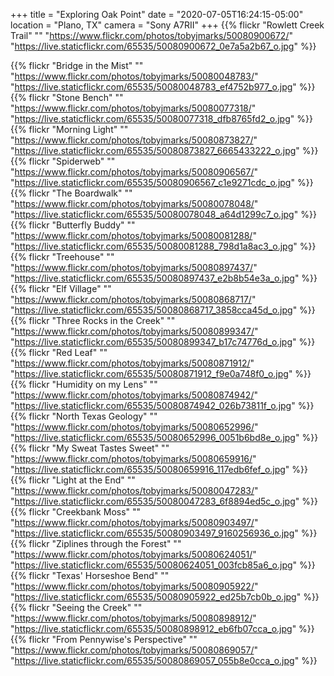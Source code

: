+++
title = "Exploring Oak Point"
date = "2020-07-05T16:24:15-05:00"
location = "Plano, TX"
camera = "Sony A7RII"
+++
{{% flickr "Rowlett Creek Trail"
           ""
           "https://www.flickr.com/photos/tobyjmarks/50080900672/"
           "https://live.staticflickr.com/65535/50080900672_0e7a5a2b67_o.jpg" %}}
<!--more-->

{{% flickr "Bridge in the Mist"
           ""
           "https://www.flickr.com/photos/tobyjmarks/50080048783/"
           "https://live.staticflickr.com/65535/50080048783_ef4752b977_o.jpg" %}}
{{% flickr "Stone Bench"
           ""
           "https://www.flickr.com/photos/tobyjmarks/50080077318/"
           "https://live.staticflickr.com/65535/50080077318_dfb8765fd2_o.jpg" %}}
{{% flickr "Morning Light"
           ""
           "https://www.flickr.com/photos/tobyjmarks/50080873827/"
           "https://live.staticflickr.com/65535/50080873827_6665433222_o.jpg" %}}
{{% flickr "Spiderweb"
           ""
           "https://www.flickr.com/photos/tobyjmarks/50080906567/"
           "https://live.staticflickr.com/65535/50080906567_c1e9271cdc_o.jpg" %}}
{{% flickr "The Boardwalk"
           ""
           "https://www.flickr.com/photos/tobyjmarks/50080078048/"
           "https://live.staticflickr.com/65535/50080078048_a64d1299c7_o.jpg" %}}
{{% flickr "Butterfly Buddy"
           ""
           "https://www.flickr.com/photos/tobyjmarks/50080081288/"
           "https://live.staticflickr.com/65535/50080081288_798d1a8ac3_o.jpg" %}}
{{% flickr "Treehouse"
           ""
           "https://www.flickr.com/photos/tobyjmarks/50080897437/"
           "https://live.staticflickr.com/65535/50080897437_e2b8b54e3a_o.jpg" %}}
{{% flickr "Elf Village"
           ""
           "https://www.flickr.com/photos/tobyjmarks/50080868717/"
           "https://live.staticflickr.com/65535/50080868717_3858cca45d_o.jpg" %}}
{{% flickr "Three Rocks in the Creek"
           ""
           "https://www.flickr.com/photos/tobyjmarks/50080899347/"
           "https://live.staticflickr.com/65535/50080899347_b17c74776d_o.jpg" %}}
{{% flickr "Red Leaf"
           ""
           "https://www.flickr.com/photos/tobyjmarks/50080871912/"
           "https://live.staticflickr.com/65535/50080871912_f9e0a748f0_o.jpg" %}}
{{% flickr "Humidity on my Lens"
           ""
           "https://www.flickr.com/photos/tobyjmarks/50080874942/"
           "https://live.staticflickr.com/65535/50080874942_026b73811f_o.jpg" %}}
{{% flickr "North Texas Geology"
           ""
           "https://www.flickr.com/photos/tobyjmarks/50080652996/"
           "https://live.staticflickr.com/65535/50080652996_0051b6bd8e_o.jpg" %}}
{{% flickr "My Sweat Tastes Sweet"
           ""
           "https://www.flickr.com/photos/tobyjmarks/50080659916/"
           "https://live.staticflickr.com/65535/50080659916_117edb6fef_o.jpg" %}}
{{% flickr "Light at the End"
           ""
           "https://www.flickr.com/photos/tobyjmarks/50080047283/"
           "https://live.staticflickr.com/65535/50080047283_6f8894ed5c_o.jpg" %}}
{{% flickr "Creekbank Moss"
           ""
           "https://www.flickr.com/photos/tobyjmarks/50080903497/"
           "https://live.staticflickr.com/65535/50080903497_9160256936_o.jpg" %}}
{{% flickr "Ziplines through the Forest"
           ""
           "https://www.flickr.com/photos/tobyjmarks/50080624051/"
           "https://live.staticflickr.com/65535/50080624051_003fcb85a6_o.jpg" %}}
{{% flickr "Texas' Horseshoe Bend"
           ""
           "https://www.flickr.com/photos/tobyjmarks/50080905922/"
           "https://live.staticflickr.com/65535/50080905922_ed25b7cb0b_o.jpg" %}}
{{% flickr "Seeing the Creek"
           ""
           "https://www.flickr.com/photos/tobyjmarks/50080898912/"
           "https://live.staticflickr.com/65535/50080898912_eb6fb07cca_o.jpg" %}}
{{% flickr "From Pennywise's Perspective"
           ""
           "https://www.flickr.com/photos/tobyjmarks/50080869057/"
           "https://live.staticflickr.com/65535/50080869057_055b8e0cca_o.jpg" %}}
